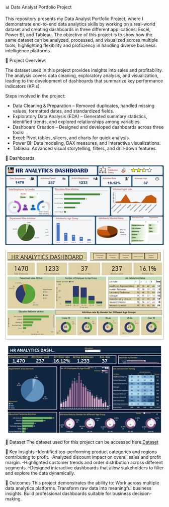📊 Data Analyst Portfolio Project

This repository presents my Data Analyst Portfolio Project, where I demonstrate end-to-end data analytics skills by working on a real-world dataset and creating dashboards in three different applications: Excel, Power BI, and Tableau. The objective of this project is to show how the same dataset can be analyzed, processed, and visualized across multiple tools, highlighting flexibility and proficiency in handling diverse business intelligence platforms.



🔎 Project Overview:

The dataset used in this project provides insights into sales and profitability. The analysis covers data cleaning, exploratory analysis, and visualization, leading to the development of dashboards that summarize key performance indicators (KPIs).

Steps involved in the project:
* Data Cleaning & Preparation – Removed duplicates, handled missing values, formatted dates, and standardized fields.
* Exploratory Data Analysis (EDA) – Generated summary statistics, identified trends, and explored relationships among variables.
* Dashboard Creation – Designed and developed dashboards across three tools:
* Excel: Pivot tables, slicers, and charts for quick analysis.
* Power BI: Data modeling, DAX measures, and interactive visualizations.
* Tableau: Advanced visual storytelling, filters, and drill-down features.

📂 Dashboards


![Excel Dashboard](https://github.com/Shagun6395/Data-Analyst-Portfolio-Project/blob/main/snapshot%20of%20Excel%20Dashboard.png)

![Power BI Dashboard](https://github.com/Shagun6395/Data-Analyst-Portfolio-Project/blob/main/snapshot%20of%20PowerBI%20Dashboard.png)

![Tableau Dashboard](https://github.com/Shagun6395/Data-Analyst-Portfolio-Project/blob/main/snapshot%20of%20Tableau%20Dashboard.jpg)


📑 Dataset
The dataset used for this project can be accessed here:[Dataset](https://github.com/Shagun6395/Data-Analyst-Portfolio-Project/blob/main/Dataset.xlsx)


📌 Key Insights
-Identified top-performing product categories and regions contributing to profit.
-Analyzed discount impact on overall sales and profit margin.
-Highlighted customer trends and order distribution across different segments.
-Designed interactive dashboards that allow stakeholders to filter and explore the data dynamically.


🚀 Outcomes
This project demonstrates the ability to:
Work across multiple data analytics platforms.
Transform raw data into meaningful business insights.
Build professional dashboards suitable for business decision-making.
